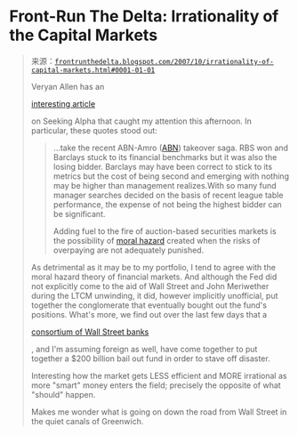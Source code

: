 <!--yml

category: 未分类

date: 2024-05-12 23:44:00

-->

# Front-Run The Delta: Irrationality of the Capital Markets

> 来源：[`frontrunthedelta.blogspot.com/2007/10/irrationality-of-capital-markets.html#0001-01-01`](https://frontrunthedelta.blogspot.com/2007/10/irrationality-of-capital-markets.html#0001-01-01)
> 
> Veryan Allen has an
> 
> [interesting article](http://www.seekingalpha.com/article/49902-good-hedge-fund-rough-quarter-buying-opportunity)
> 
> on Seeking Alpha that caught my attention this afternoon. In particular, these quotes stood out:
> 
> > ...take the recent ABN-Amro ([ABN](http://www.seekingalpha.com/symbol/abn "More opinion and analysis of ABN")) takeover saga. RBS won and Barclays stuck to its financial benchmarks but it was also the losing bidder. Barclays may have been correct to stick to its metrics but the cost of being second and emerging with nothing may be higher than management realizes.With so many fund manager searches decided on the basis of recent league table performance, the expense of not being the highest bidder can be significant.
> > 
> > Adding fuel to the fire of auction-based securities markets is the possibility of [moral hazard](http://bigpicture.typepad.com/comments/2007/10/market-cheat-sh.html) created when the risks of overpaying are not adequately punished.
> > 
> As detrimental as it may be to my portfolio, I tend to agree with the moral hazard theory of financial markets. And although the Fed did not explicitly come to the aid of Wall Street and John Meriwether during the LTCM unwinding, it did, however implicitly unofficial, put together the conglomerate that eventually bought out the fund's positions. What's more, we find out over the last few days that a
> 
> [consortium of Wall Street banks](http://biz.yahoo.com/ap/071015/banks_credit.html)
> 
> , and I'm assuming foreign as well, have come together to put together a $200 billion bail out fund in order to stave off disaster.
> 
> Interesting how the market gets LESS efficient and MORE irrational as more "smart" money enters the field; precisely the opposite of what "should" happen.
> 
> Makes me wonder what is going on down the road from Wall Street in the quiet canals of Greenwich.
